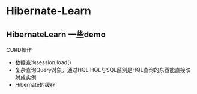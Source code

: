 # Hibernate-Learn
HibernateLearn 一些demo
----

CURD操作
- 数据查询session.load()
- 复杂查询Query对象，通过HQL
   HQL与SQL区别是HQL查询的东西能直接映射成实例
- Hibernate的缓存